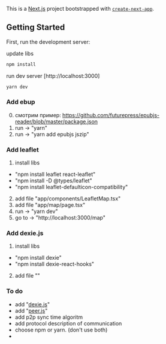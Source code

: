 This is a [Next.js](https://nextjs.org/) project bootstrapped with [`create-next-app`](https://github.com/vercel/next.js/tree/canary/packages/create-next-app).

## Getting Started

First, run the development server:

update libs
```bash
npm install
```
run dev server [http://localhost:3000]
```bash
yarn dev
```

### Add ebup
0. смотрим пример: https://github.com/futurepress/epubjs-reader/blob/master/package.json
1. run -> "yarn"
2. run -> "yarn add epubjs jszip"


### Add leaflet
1. install libs
- "npm install leaflet react-leaflet"
- "npm install -D @types/leaflet"
- "npm install leaflet-defaulticon-compatibility"
2. add file "app/components/LeafletMap.tsx"
3. add file "app/map/page.tsx"
4. run -> "yarn dev"
5. go to -> "http://localhost:3000/map"


### Add dexie.js
1. install libs
- "npm install dexie"
- "npm install dexie-react-hooks"
2. add file ""


### To do
- add "[dexie.js](https://dexie.org/)"
- add "[peer.js](https://peerjs.com/)"
- add p2p sync time algoritm 
- add protocol description of communication
- choose npm or yarn. (don't use both)
-

